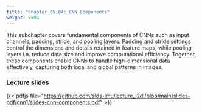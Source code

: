 ```yaml
---
title: "Chapter 05.04: CNN Components"
weight: 5004
---
```

This subchapter covers fundamental components of CNNs such as input channels, padding, stride, and pooling layers. Padding and stride settings control the dimensions and details retained in feature maps, while pooling layers i.a. reduce data size and improve computational efficiency. Together, these components enable CNNs to handle high-dimensional data effectively, capturing both local and global patterns in images.

<!--more-->
### Lecture slides

{{< pdfjs file="https://github.com/slds-lmu/lecture_i2dl/blob/main/slides-pdf/cnn1/slides-cnn-components.pdf" >}}

